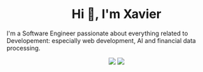 <h1 align="center">Hi 👋, I'm Xavier</h1>
<p>I'm a Software Engineer passionate about everything related to Developement: especially web development, AI and financial data processing.</p>


<p align="center">
 <img src="https://skillicons.dev/icons?i=git,kubernetes,docker,mysql,mongodb,sqlite" />
 <img src="https://skillicons.dev/icons?i=aws,css,firebase,flask,java,jest,laravel,linux,express,nodejs,react" />
</p>
 
 
 
